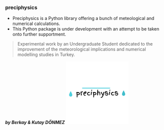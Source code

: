 ### preciphysics

- Preciphysics is a Python library offering a bunch of meteological and numerical calculations.
- This Python package is under development with an attempt to be taken onto further supportment.

> Experimental work by an Undergraduate Student dedicated to the improvement of the meteorological implications and numerical modelling studies in Turkey.

***by Berkay & Kutay DÖNMEZ***
![](preciphysics/logo.png)
